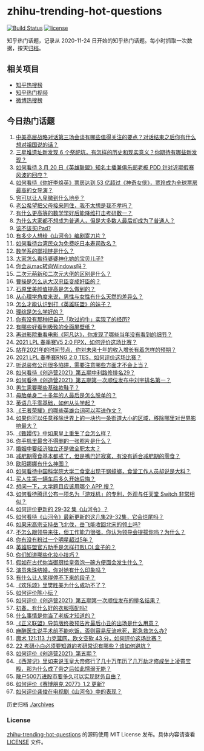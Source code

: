 # zhihu-trending-hot-questions

[![Build Status](https://github.com/justjavac/zhihu-trending-hot-questions/workflows/ci/badge.svg?branch=master)](https://github.com/justjavac/zhihu-trending-hot-questions/actions)
[![license](https://img.shields.io/github/license/justjavac/zhihu-trending-hot-questions)](https://github.com/justjavac/zhihu-trending-hot-questions/blob/master/LICENSE)

知乎热门话题，记录从 2020-11-24 日开始的知乎热门话题。每小时抓取一次数据，按天[归档](./archives)。

## 相关项目

- [知乎热搜榜](https://github.com/justjavac/zhihu-trending-top-search)
- [知乎热门视频](https://github.com/justjavac/zhihu-trending-hot-video)
- [微博热搜榜](https://github.com/justjavac/weibo-trending-hot-search)

## 今日热门话题

<!-- BEGIN -->
<!-- 最后更新时间 Sun Mar 21 2021 07:01:34 GMT+0800 (China Standard Time) -->
1. [中美高层战略对话第三场会谈有哪些值得关注的要点？对话结束之后你有什么想对祖国说的话？](https://www.zhihu.com/question/450288982)
1. [三星堆遗址新发现 6 个祭祀坑，有怎样的历史和现实意义？你期待有哪些新发现？](https://www.zhihu.com/question/450138202)
1. [如何看待 3 月 20 日《英雄联盟》知名主播兼俱乐部老板 PDD 针对近期假赛风波的回应？](https://www.zhihu.com/question/450300736)
1. [如何看待《你好李焕英》票房达到 53 亿超过《神奇女侠》，贾玲成为全球票房最高的女导演？](https://www.zhihu.com/question/450310955)
1. [穷可以让人卑微到什么地步？](https://www.zhihu.com/question/316979063)
1. [老公希望把父母接来同住，我不太想是我不孝吗？](https://www.zhihu.com/question/450268432)
1. [有什么更高等的数学学好后能降维打击考研数一？](https://www.zhihu.com/question/421541751)
1. [为什么大家都不想成为普通人，但是大多数人最后却成为了普通人？](https://www.zhihu.com/question/444717248)
1. [该不该买iPad?](https://www.zhihu.com/question/425200504)
1. [有多少人想给《山河令》编剧寄刀片？](https://www.zhihu.com/question/450293832)
1. [如何看待台湾民众为免费吃日本寿司改名？](https://www.zhihu.com/question/450021345)
1. [数学系的鄙视链是什么？](https://www.zhihu.com/question/353756542)
1. [大家怎么看待婆婆神化她的宝贝儿子?](https://www.zhihu.com/question/420471144)
1. [你会从mac转向Windows吗？](https://www.zhihu.com/question/395451767)
1. [二次元萌新和二次元大佬的区别是什么？](https://www.zhihu.com/question/445208265)
1. [曹操是怎么从大汉忠臣变成奸臣的？](https://www.zhihu.com/question/447502316)
1. [石原里美颜值提高是怎么做到的？](https://www.zhihu.com/question/49485727)
1. [从心理学角度来说，男性与女性有什么天然的差异么？](https://www.zhihu.com/question/446106847)
1. [怎么才能认识到打《英雄联盟》的妹子？](https://www.zhihu.com/question/449938857)
1. [理综是怎么学好的？](https://www.zhihu.com/question/384748313)
1. [你有没有那种把自己「吹过的牛」实现了的经历?](https://www.zhihu.com/question/444901263)
1. [有哪些好看到极致的全面屏壁纸？](https://www.zhihu.com/question/355622622)
1. [再进影院重看电影《阿凡达》，你发现了哪些当年没有看到的细节？](https://www.zhihu.com/question/448750242)
1. [2021 LPL 春季赛V5 2:0 FPX，如何评价这场比赛？](https://www.zhihu.com/question/450343020)
1. [站在2021年的时间节点，你对未来十年的收入增长有着怎样的预期？](https://www.zhihu.com/question/442319094)
1. [2021 LPL 春季赛RNG 2:0 TES，如何评价这场比赛？](https://www.zhihu.com/question/450362290)
1. [听说装修公司很多陷阱，需要注意哪些方面才不会上当？](https://www.zhihu.com/question/35486495)
1. [如何看待《创造营2021》第五期中利路修排名29？](https://www.zhihu.com/question/450369167)
1. [如何看待《创造营2021》第五期第一次顺位发布中刘宇排名第一？](https://www.zhihu.com/question/450352895)
1. [男生需要哪些基础款鞋子？](https://www.zhihu.com/question/26820612)
1. [母胎单身二十多年的人最后是怎么脱单的？](https://www.zhihu.com/question/413346212)
1. [英语几乎零基础，如何从头学起？](https://www.zhihu.com/question/38491042)
1. [《王者荣耀》的哪些英雄台词可以写进作文？](https://www.zhihu.com/question/447872641)
1. [如果你可以任意移除世界上的一块约一条街道大小的区域，移除哪里对世界影响最大？](https://www.zhihu.com/question/442291526)
1. [《甄嬛传》中如果皇上重生了会怎么样？](https://www.zhihu.com/question/347047703)
1. [你手机里最舍不得删的一张照片是什么？](https://www.zhihu.com/question/60334228)
1. [婚姻中要经济独立还是做全职太太？](https://www.zhihu.com/question/445766299)
1. [减肥期零食基本都戒了，但是嘴巴好寂寞，有没有适合减肥期的零食？](https://www.zhihu.com/question/38720782)
1. [欧阳娜娜有什么神图？](https://www.zhihu.com/question/323285274)
1. [如何看待中国科学院大学二食堂出现干锅蟑螂，食堂工作人员却说是大料？](https://www.zhihu.com/question/450208993)
1. [买人生第一辆车后多久开始后悔？](https://www.zhihu.com/question/354985985)
1. [想问一下，大学题目应该用哪个 APP 搜？](https://www.zhihu.com/question/298200477)
1. [如何看待腾讯公布一项名为「游戏机」的专利，外观与任天堂 Switch 非常相似？](https://www.zhihu.com/question/450180212)
1. [如何评价更新的 29-32 集《山河令》？](https://www.zhihu.com/question/450228830)
1. [如何看待《山河令》最新更新的这几集29-32集，它会烂尾吗？](https://www.zhihu.com/question/450258363)
1. [如果宋高宗支持岳飞北伐，岳飞能收回北宋的领土吗?](https://www.zhihu.com/question/444059876)
1. [不怎么跟领导来往，但工作能力很强，你认为领导会提拔你吗？为什么？](https://www.zhihu.com/question/365265081)
1. [你有没有粉过一个明星超过5年？](https://www.zhihu.com/question/445728082)
1. [英雄联盟官方助手是怎样打败LOL盒子的？](https://www.zhihu.com/question/28028374)
1. [你们知道哪些化妆小技巧？](https://www.zhihu.com/question/277636005)
1. [假如在古代你当御厨给皇帝泡一碗方便面会发生什么？](https://www.zhihu.com/question/396487713)
1. [演员朱珠结婚，你对她有什么印象吗？](https://www.zhihu.com/question/450031458)
1. [有什么让人笑得停不下来的段子？](https://www.zhihu.com/question/442478358)
1. [《欢乐颂》里樊胜美为什么成功不了？](https://www.zhihu.com/question/44713226)
1. [如何评价陈小纭？](https://www.zhihu.com/question/301856741)
1. [如何评价《创造营2021》第五期第一次顺位发布的排名结果？](https://www.zhihu.com/question/450352710)
1. [初春，有什么好的衣服搭配吗?](https://www.zhihu.com/question/378937840)
1. [什么事情是你当了老板才知道的？](https://www.zhihu.com/question/364147974)
1. [《正义联盟》导剪版终极预告片最后小丑的出场是什么用意？](https://www.zhihu.com/question/444463550)
1. [麻醉医生说手术前不能吃饭，否则容易反流呛死，那急救怎么办?](https://www.zhihu.com/question/446657925)
1. [魔术 121:113 力克篮网，欧文空砍 43 分，如何评价这场比赛？](https://www.zhihu.com/question/450276775)
1. [22 考研小白必须要知道的考研常识有哪些？该如何避坑？](https://www.zhihu.com/question/449963031)
1. [如何评价《创造营2021》第五期？](https://www.zhihu.com/question/450352377)
1. [《西游记》里如来说玉皇大帝修行了几十万年历了几万劫才修成坐上凌霄宝殿，那为什么成了帝之后如此懦弱无能？](https://www.zhihu.com/question/21542039)
1. [散户500万进股市要多久可以实现财务自由？](https://www.zhihu.com/question/449246881)
1. [如何评价《赛博朋克 2077》1.2 更新?](https://www.zhihu.com/question/450288314)
1. [如何评价龚俊在电视剧《山河令》中的表现？](https://www.zhihu.com/question/445941909)
<!-- END -->

历史归档 [./archives](./archives)

### License

[zhihu-trending-hot-questions](https://github.com/justjavac/zhihu-trending-hot-questions) 的源码使用 MIT License 发布。具体内容请查看 [LICENSE](./LICENSE) 文件。
